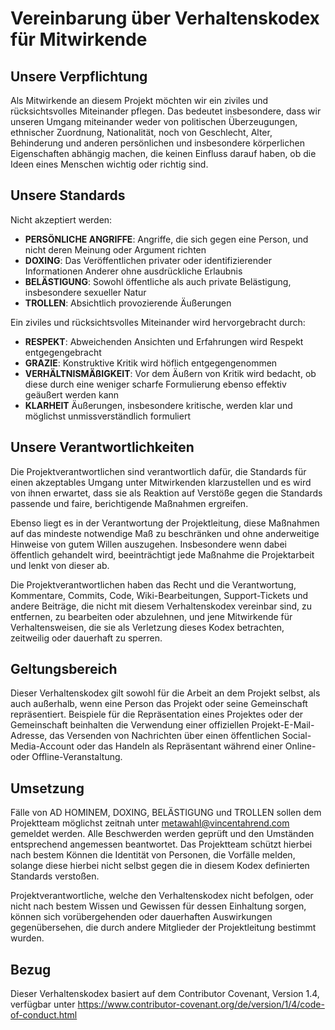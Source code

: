 # Vereinbarung über Verhaltenskodex für Mitwirkende

## Unsere Verpflichtung

Als Mitwirkende an diesem Projekt möchten wir ein ziviles und rücksichtsvolles Miteinander pflegen. Das bedeutet insbesondere, dass wir unseren Umgang miteinander weder von politischen Überzeugungen, ethnischer Zuordnung, Nationalität, noch von Geschlecht, Alter, Behinderung und anderen persönlichen und insbesondere körperlichen Eigenschaften abhängig machen, die keinen Einfluss darauf haben, ob die Ideen eines Menschen wichtig oder richtig sind.

## Unsere Standards

Nicht akzeptiert werden:

* **PERSÖNLICHE ANGRIFFE**: Angriffe, die sich gegen eine Person, und nicht deren Meinung oder Argument richten
* **DOXING**: Das Veröffentlichen privater oder identifizierender Informationen Anderer ohne ausdrückliche Erlaubnis
* **BELÄSTIGUNG**: Sowohl öffentliche als auch private Belästigung, insbesondere sexueller Natur
* **TROLLEN**: Absichtlich provozierende Äußerungen

Ein ziviles und rücksichtsvolles Miteinander wird hervorgebracht durch:

* **RESPEKT**: Abweichenden Ansichten und Erfahrungen wird Respekt entgegengebracht 
* **GRAZIE**: Konstruktive Kritik wird höflich entgegengenommen 
* **VERHÄLTNISMÄßIGKEIT**: Vor dem Äußern von Kritik wird bedacht, ob diese durch eine weniger scharfe 
Formulierung ebenso effektiv geäußert werden kann
* **KLARHEIT** Äußerungen, insbesondere kritische, werden klar und möglichst unmissverständlich formuliert

## Unsere Verantwortlichkeiten

Die Projektverantwortlichen sind verantwortlich dafür, die Standards für einen akzeptables Umgang unter Mitwirkenden klarzustellen und es wird von ihnen erwartet, dass sie als Reaktion auf Verstöße gegen die Standards passende und faire, berichtigende Maßnahmen ergreifen.

Ebenso liegt es in der Verantwortung der Projektleitung, diese Maßnahmen auf das mindeste notwendige Maß zu beschränken und ohne anderweitige Hinweise von gutem Willen auszugehen. Insbesondere wenn dabei öffentlich gehandelt wird, beeinträchtigt jede Maßnahme die Projektarbeit und lenkt von dieser ab.

Die Projektverantwortlichen haben das Recht und die Verantwortung, Kommentare, Commits, Code, Wiki-Bearbeitungen, Support-Tickets und andere Beiträge, die nicht mit diesem Verhaltenskodex vereinbar sind, zu entfernen, zu bearbeiten oder abzulehnen, und jene Mitwirkende für Verhaltensweisen, die sie als Verletzung dieses Kodex betrachten, zeitweilig oder dauerhaft zu sperren.

## Geltungsbereich

Dieser Verhaltenskodex gilt sowohl für die Arbeit an dem Projekt selbst, als auch außerhalb, wenn eine Person das Projekt oder seine Gemeinschaft repräsentiert. Beispiele für die Repräsentation eines Projektes oder der Gemeinschaft beinhalten die Verwendung einer offiziellen Projekt-E-Mail-Adresse, das Versenden von Nachrichten über einen öffentlichen Social-Media-Account oder das Handeln als Repräsentant während einer Online- oder Offline-Veranstaltung.

## Umsetzung

Fälle von AD HOMINEM, DOXING, BELÄSTIGUNG und TROLLEN sollen dem Projektteam möglichst zeitnah unter metawahl@vincentahrend.com gemeldet werden. Alle Beschwerden werden geprüft und den Umständen entsprechend angemessen beantwortet. Das Projektteam schützt hierbei nach bestem Können die Identität von Personen, die Vorfälle melden, solange diese hierbei nicht selbst gegen die in diesem Kodex definierten Standards verstoßen.

Projektverantwortliche, welche den Verhaltenskodex nicht befolgen, oder nicht nach bestem Wissen und Gewissen für dessen Einhaltung sorgen, können sich vorübergehenden oder dauerhaften Auswirkungen gegenübersehen, die durch andere Mitglieder der Projektleitung bestimmt wurden.

## Bezug

Dieser Verhaltenskodex basiert auf dem Contributor Covenant, Version 1.4, verfügbar unter https://www.contributor-covenant.org/de/version/1/4/code-of-conduct.html
